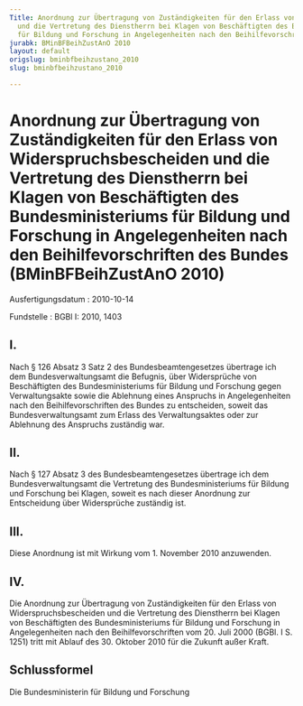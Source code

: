 ```yaml
---
Title: Anordnung zur Übertragung von Zuständigkeiten für den Erlass von Widerspruchsbescheiden
  und die Vertretung des Dienstherrn bei Klagen von Beschäftigten des Bundesministeriums
  für Bildung und Forschung in Angelegenheiten nach den Beihilfevorschriften des Bundes
jurabk: BMinBFBeihZustAnO 2010
layout: default
origslug: bminbfbeihzustano_2010
slug: bminbfbeihzustano_2010

---
```


# Anordnung zur Übertragung von Zuständigkeiten für den Erlass von Widerspruchsbescheiden und die Vertretung des Dienstherrn bei Klagen von Beschäftigten des Bundesministeriums für Bildung und Forschung in Angelegenheiten nach den Beihilfevorschriften des Bundes (BMinBFBeihZustAnO 2010)

Ausfertigungsdatum
:   2010-10-14

Fundstelle
:   BGBl I: 2010, 1403


## I.

Nach § 126 Absatz 3 Satz 2 des Bundesbeamtengesetzes übertrage ich dem Bundesverwaltungsamt die Befugnis, über Widersprüche von Beschäftigten des Bundesministeriums für Bildung und Forschung gegen Verwaltungsakte sowie die Ablehnung eines Anspruchs in Angelegenheiten nach den Beihilfevorschriften des Bundes zu entscheiden, soweit das Bundesverwaltungsamt zum Erlass des Verwaltungsaktes oder zur Ablehnung des Anspruchs zuständig war.


## II.

Nach § 127 Absatz 3 des Bundesbeamtengesetzes übertrage ich dem Bundesverwaltungsamt die Vertretung des Bundesministeriums für Bildung und Forschung bei Klagen, soweit es nach dieser Anordnung zur Entscheidung über Widersprüche zuständig ist.


## III.

Diese Anordnung ist mit Wirkung vom 1. November 2010 anzuwenden.


## IV.

Die Anordnung zur Übertragung von Zuständigkeiten für den Erlass von Widerspruchsbescheiden und die Vertretung des Dienstherrn bei Klagen von Beschäftigten des Bundesministeriums für Bildung und Forschung in Angelegenheiten nach den Beihilfevorschriften vom 20. Juli 2000 (BGBl. I S. 1251) tritt mit Ablauf des 30. Oktober 2010 für die Zukunft außer Kraft.


## Schlussformel

Die Bundesministerin für Bildung und Forschung

